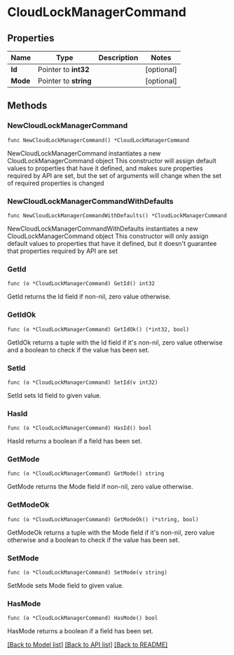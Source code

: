 # CloudLockManagerCommand

## Properties

Name | Type | Description | Notes
------------ | ------------- | ------------- | -------------
**Id** | Pointer to **int32** |  | [optional] 
**Mode** | Pointer to **string** |  | [optional] 

## Methods

### NewCloudLockManagerCommand

`func NewCloudLockManagerCommand() *CloudLockManagerCommand`

NewCloudLockManagerCommand instantiates a new CloudLockManagerCommand object
This constructor will assign default values to properties that have it defined,
and makes sure properties required by API are set, but the set of arguments
will change when the set of required properties is changed

### NewCloudLockManagerCommandWithDefaults

`func NewCloudLockManagerCommandWithDefaults() *CloudLockManagerCommand`

NewCloudLockManagerCommandWithDefaults instantiates a new CloudLockManagerCommand object
This constructor will only assign default values to properties that have it defined,
but it doesn't guarantee that properties required by API are set

### GetId

`func (o *CloudLockManagerCommand) GetId() int32`

GetId returns the Id field if non-nil, zero value otherwise.

### GetIdOk

`func (o *CloudLockManagerCommand) GetIdOk() (*int32, bool)`

GetIdOk returns a tuple with the Id field if it's non-nil, zero value otherwise
and a boolean to check if the value has been set.

### SetId

`func (o *CloudLockManagerCommand) SetId(v int32)`

SetId sets Id field to given value.

### HasId

`func (o *CloudLockManagerCommand) HasId() bool`

HasId returns a boolean if a field has been set.

### GetMode

`func (o *CloudLockManagerCommand) GetMode() string`

GetMode returns the Mode field if non-nil, zero value otherwise.

### GetModeOk

`func (o *CloudLockManagerCommand) GetModeOk() (*string, bool)`

GetModeOk returns a tuple with the Mode field if it's non-nil, zero value otherwise
and a boolean to check if the value has been set.

### SetMode

`func (o *CloudLockManagerCommand) SetMode(v string)`

SetMode sets Mode field to given value.

### HasMode

`func (o *CloudLockManagerCommand) HasMode() bool`

HasMode returns a boolean if a field has been set.


[[Back to Model list]](../README.md#documentation-for-models) [[Back to API list]](../README.md#documentation-for-api-endpoints) [[Back to README]](../README.md)


